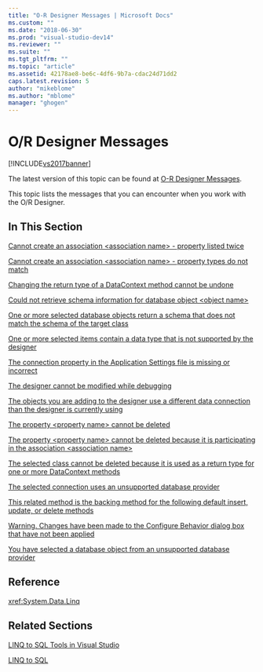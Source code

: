 ```yaml
---
title: "O-R Designer Messages | Microsoft Docs"
ms.custom: ""
ms.date: "2018-06-30"
ms.prod: "visual-studio-dev14"
ms.reviewer: ""
ms.suite: ""
ms.tgt_pltfrm: ""
ms.topic: "article"
ms.assetid: 42178ae8-be6c-4df6-9b7a-cdac24d71dd2
caps.latest.revision: 5
author: "mikeblome"
ms.author: "mblome"
manager: "ghogen"
---
```

# O/R Designer Messages
[!INCLUDE[vs2017banner](../includes/vs2017banner.md)]

The latest version of this topic can be found at [O-R Designer Messages](https://docs.microsoft.com/visualstudio/data-tools/o-r-designer-messages).  
  
  
This topic lists the messages that you can encounter when you work with the O/R Designer.  
  
## In This Section  
 [Cannot create an association \<association name> - property listed twice](../data-tools/cannot-create-an-association-association-name-property-listed-twice.md)  
  
 [Cannot create an association \<association name> - property types do not match](../data-tools/cannot-create-an-association-association-name-property-types-do-not-match.md)  
  
 [Changing the return type of a DataContext method cannot be undone](../data-tools/changing-the-return-type-of-a-datacontext-method-cannot-be-undone.md)  
  
 [Could not retrieve schema information for database object \<object name>](../data-tools/could-not-retrieve-schema-information-for-database-object-object-name.md)  
  
 [One or more selected database objects return a schema that does not match the schema of the target class](../data-tools/one-or-more-selected-database-objects-return-a-schema-that-does-not-match-the-schema-of-the-target-class.md)  
  
 [One or more selected items contain a data type that is not supported by the designer](../data-tools/one-or-more-selected-items-contain-a-data-type-that-is-not-supported-by-the-designer.md)  
  
 [The connection property in the Application Settings file is missing or incorrect](../data-tools/the-connection-property-in-the-application-settings-file-is-missing-or-incorrect.md)  
  
 [The designer cannot be modified while debugging](../data-tools/the-designer-cannot-be-modified-while-debugging.md)  
  
 [The objects you are adding to the designer use a different data connection than the designer is currently using](../data-tools/the-objects-you-are-adding-to-the-designer-use-a-different-data-connection-than-the-designer-is-currently-using.md)  
  
 [The property \<property name> cannot be deleted](../data-tools/the-property-property-name-cannot-be-deleted.md)  
  
 [The property \<property name> cannot be deleted because it is participating in the association \<association name>](../data-tools/the-property-property-name-cannot-be-deleted-because-it-is-participating-in-the-association-association-name.md)  
  
 [The selected class cannot be deleted because it is used as a return type for one or more DataContext methods](../data-tools/the-selected-class-cannot-be-deleted-because-it-is-used-as-a-return-type-for-one-or-more-datacontext-methods.md)  
  
 [The selected connection uses an unsupported database provider](../data-tools/the-selected-connection-uses-an-unsupported-database-provider.md)  
  
 [This related method is the backing method for the following default insert, update, or delete methods](../data-tools/this-related-method-is-the-backing-method-for-the-following-default-insert-update-or-delete-methods.md)  
  
 [Warning. Changes have been made to the Configure Behavior dialog box that have not been applied](../data-tools/warning-changes-have-been-made-to-the-configure-behavior-dialog-box-that-have-not-been-applied.md)  
  
 [You have selected a database object from an unsupported database provider](../data-tools/you-have-selected-a-database-object-from-an-unsupported-database-provider.md)  
  
## Reference  
 <xref:System.Data.Linq>  
  
## Related Sections  
 [LINQ to SQL Tools in Visual Studio](../data-tools/linq-to-sql-tools-in-visual-studio2.md)  
  
 [LINQ to SQL](../Topic/LINQ%20to%20SQL.md)

